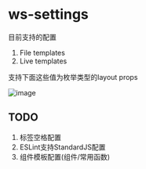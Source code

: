 # ws-settings
目前支持的配置

1. File templates
2. Live templates

支持下面这些值为枚举类型的layout props

![image](https://user-images.githubusercontent.com/1309744/51580669-40d9fe00-1f00-11e9-9cac-acf3f7b09166.png)

## TODO 
1. 标签空格配置
2. ESLint支持StandardJS配置
3. 组件模板配置(组件/常用函数)

